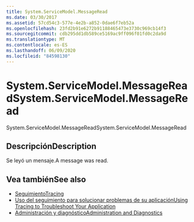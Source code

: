 ```yaml
---
title: System.ServiceModel.MessageRead
ms.date: 03/30/2017
ms.assetid: 57cd54c3-577e-4e2b-a852-0dae6f7eb52a
ms.openlocfilehash: 23fd2b91e6272b91188465473e3730c969cb14f3
ms.sourcegitcommit: cdb295dd1db589ce5169ac9ff096f01fd0c2da9d
ms.translationtype: MT
ms.contentlocale: es-ES
ms.lasthandoff: 06/09/2020
ms.locfileid: "84598130"
---
```

# <a name="systemservicemodelmessageread"></a><span data-ttu-id="d69c5-102">System.ServiceModel.MessageRead</span><span class="sxs-lookup"><span data-stu-id="d69c5-102">System.ServiceModel.MessageRead</span></span>
<span data-ttu-id="d69c5-103">System.ServiceModel.MessageRead</span><span class="sxs-lookup"><span data-stu-id="d69c5-103">System.ServiceModel.MessageRead</span></span>  
  
## <a name="description"></a><span data-ttu-id="d69c5-104">Descripción</span><span class="sxs-lookup"><span data-stu-id="d69c5-104">Description</span></span>  
 <span data-ttu-id="d69c5-105">Se leyó un mensaje.</span><span class="sxs-lookup"><span data-stu-id="d69c5-105">A message was read.</span></span>  
  
## <a name="see-also"></a><span data-ttu-id="d69c5-106">Vea también</span><span class="sxs-lookup"><span data-stu-id="d69c5-106">See also</span></span>

- [<span data-ttu-id="d69c5-107">Seguimiento</span><span class="sxs-lookup"><span data-stu-id="d69c5-107">Tracing</span></span>](index.md)
- [<span data-ttu-id="d69c5-108">Uso del seguimiento para solucionar problemas de su aplicación</span><span class="sxs-lookup"><span data-stu-id="d69c5-108">Using Tracing to Troubleshoot Your Application</span></span>](using-tracing-to-troubleshoot-your-application.md)
- [<span data-ttu-id="d69c5-109">Administración y diagnóstico</span><span class="sxs-lookup"><span data-stu-id="d69c5-109">Administration and Diagnostics</span></span>](../index.md)
